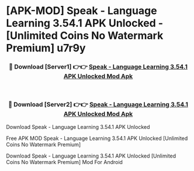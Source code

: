 # [APK-MOD] Speak - Language Learning 3.54.1 APK Unlocked - [Unlimited Coins No Watermark Premium] u7r9y



<div align="center">
<h3>🔴 Download [Server1] 👉👉 <a href="https://momento.my/?title=Speak_-_Language_Learning_3.54.1_APK_Unlocked">Speak - Language Learning 3.54.1 APK Unlocked Mod Apk</a></h3><br>

<h3>🔴 Download [Server2] 👉👉 <a href="https://momento.my/?title=Speak_-_Language_Learning_3.54.1_APK_Unlocked">Speak - Language Learning 3.54.1 APK Unlocked Mod Apk</a></h3>
</div>



Download Speak - Language Learning 3.54.1 APK Unlocked 

Free APK MOD Speak - Language Learning 3.54.1 APK Unlocked [Unlimited Coins No Watermark Premium]

Download Speak - Language Learning 3.54.1 APK Unlocked [Unlimited Coins No Watermark Premium] Mod For Android
